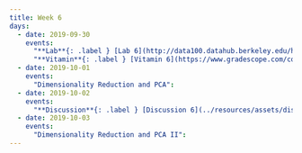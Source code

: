 ```yaml
---
title: Week 6
days:
  - date: 2019-09-30
    events:
      "**Lab**{: .label } [Lab 6](http://data100.datahub.berkeley.edu/hub/user-redirect/git-sync?repo=https://github.com/DS-100/fa19&subPath=lab/lab06/) (due Sept. 30)":
      "**Vitamin**{: .label } [Vitamin 6](https://www.gradescope.com/courses/57158/assignments/257688/) (due Sept. 30)":
  - date: 2019-10-01
    events:
      "Dimensionality Reduction and PCA":
  - date: 2019-10-02
    events:
      "**Discussion**{: .label } [Discussion 6](../resources/assets/discussions/disc06.pdf)":
  - date: 2019-10-03
    events:
      "Dimensionality Reduction and PCA II":
---
```

